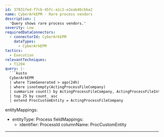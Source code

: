 ```yaml
---
id: 37031fed-f7cb-45fc-a1c2-e2eab46cbba2
name: CyberArkEPM - Rare process vendors
description: |
  'Query shows rare process vendors.'
severity: Low
requiredDataConnectors:
  - connectorId: CyberArkEPM
    dataTypes:
      - CyberArkEPM
tactics:
  - Execution
relevantTechniques:
  - T1204
query: |-
  ```kusto
  CyberArkEPM
  | where TimeGenerated > ago(24h)
  | where isnotempty(ActingProcessFileCompany)
  | summarize count() by ActingProcessFileCompany, ActingProcessFileInternalName
  | top 25 by count_ asc
  | extend ProcCustomEntity = ActingProcessFileCompany
  ```
entityMappings:
  - entityType: Process
    fieldMappings:
      - identifier: ProcessId
        columnName: ProcCustomEntity
---
```


